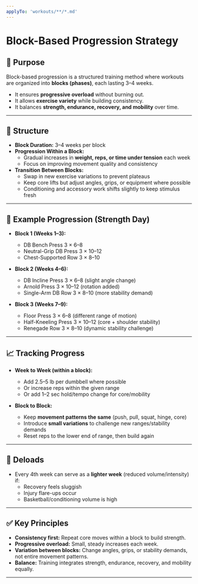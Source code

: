 ```yaml
---
applyTo: 'workouts/**/*.md'
---
```


# Block-Based Progression Strategy

## 🎯 Purpose
Block-based progression is a structured training method where workouts are organized into **blocks (phases)**, each lasting 3–4 weeks.  
- It ensures **progressive overload** without burning out.  
- It allows **exercise variety** while building consistency.  
- It balances **strength, endurance, recovery, and mobility** over time.  

---

## 📅 Structure

- **Block Duration:** 3–4 weeks per block  
- **Progression Within a Block:**  
  - Gradual increases in **weight, reps, or time under tension** each week  
  - Focus on improving movement quality and consistency  
- **Transition Between Blocks:**  
  - Swap in new exercise variations to prevent plateaus  
  - Keep core lifts but adjust angles, grips, or equipment where possible  
  - Conditioning and accessory work shifts slightly to keep stimulus fresh  

---

## 🔄 Example Progression (Strength Day)

- **Block 1 (Weeks 1–3):**  
  - DB Bench Press 3 × 6–8  
  - Neutral-Grip DB Press 3 × 10–12  
  - Chest-Supported Row 3 × 8–10  

- **Block 2 (Weeks 4–6):**  
  - DB Incline Press 3 × 6–8 (slight angle change)  
  - Arnold Press 3 × 10–12 (rotation added)  
  - Single-Arm DB Row 3 × 8–10 (more stability demand)  

- **Block 3 (Weeks 7–9):**  
  - Floor Press 3 × 6–8 (different range of motion)  
  - Half-Kneeling Press 3 × 10–12 (core + shoulder stability)  
  - Renegade Row 3 × 8–10 (dynamic stability challenge)  

---

## 📈 Tracking Progress
- **Week to Week (within a block):**  
  - Add 2.5–5 lb per dumbbell where possible  
  - Or increase reps within the given range  
  - Or add 1–2 sec hold/tempo change for core/mobility  

- **Block to Block:**  
  - Keep **movement patterns the same** (push, pull, squat, hinge, core)  
  - Introduce **small variations** to challenge new ranges/stability demands  
  - Reset reps to the lower end of range, then build again  

---

## 🧊 Deloads
- Every 4th week can serve as a **lighter week** (reduced volume/intensity) if:  
  - Recovery feels sluggish  
  - Injury flare-ups occur  
  - Basketball/conditioning volume is high  

---

## ✅ Key Principles
- **Consistency first:** Repeat core moves within a block to build strength.  
- **Progressive overload:** Small, steady increases each week.  
- **Variation between blocks:** Change angles, grips, or stability demands, not entire movement patterns.  
- **Balance:** Training integrates strength, endurance, recovery, and mobility equally.  

---